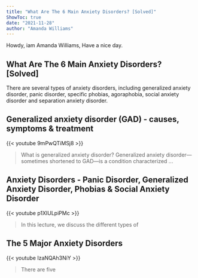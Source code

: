 ```yaml
---
title: "What Are The 6 Main Anxiety Disorders? [Solved]"
ShowToc: true 
date: "2021-11-28"
author: "Amanda Williams" 
---
```


Howdy, iam Amanda Williams, Have a nice day.
## What Are The 6 Main Anxiety Disorders? [Solved]
There are several types of anxiety disorders, including generalized anxiety disorder, panic disorder, specific phobias, agoraphobia, social anxiety disorder and separation anxiety disorder.

## Generalized anxiety disorder (GAD) - causes, symptoms & treatment
{{< youtube 9mPwQTiMSj8 >}}
>What is generalized anxiety disorder? Generalized anxiety disorder—sometimes shortened to GAD—is a condition characterized ...

## Anxiety Disorders - Panic Disorder, Generalized Anxiety Disorder, Phobias & Social Anxiety Disorder
{{< youtube p1XIULpiPMc >}}
>In this lecture, we discuss the different types of 

## The 5 Major Anxiety Disorders
{{< youtube IzaNQAh3NiY >}}
>There are five 

